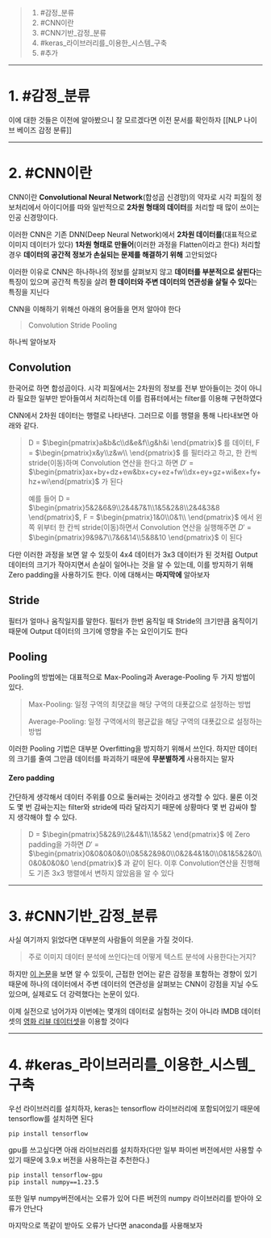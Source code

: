 
> 1. #감정_분류
> 2. #CNN이란
> 3. #CNN기반_감정_분류
> 4. #keras_라이브러리를_이용한_시스템_구축
> 5. #추가

---
# 1. #감정_분류 
이에 대한 것들은 이전에 알아봤으니 잘 모르겠다면 이전 문서를 확인하자
[[NLP 나이브 베이즈 감정 분류]]

---
# 2. #CNN이란 
CNN이란 **Convolutional Neural Network**(합성곱 신경망)의 약자로 시각 피질의 정보처리에서 아이디어를 따와 일반적으로 **2차원 형태의 데이터**를 처리할 때 많이 쓰이는 인공 신경망이다.

이러한 CNN은 기존 DNN(Deep Neural Network)에서 __2차원 데이터를__(대표적으로 이미지 데이터가 있다) __1차원 형태로 만들어__(이러한 과정을 Flatten이라고 한다) 처리할 경우 **데이터의 공간적 정보가 손실되는 문제를 해결하기 위해** 고안되었다

이러한 이유로 CNN은 하나하나의 정보를 살펴보지 않고 **데이터를 부분적으로 살핀다**는 특징이 있으며 공간적 특징을 살려 **한 데이터와 주변 데이터의 연관성을 살릴 수 있다**는 특징을 지닌다

CNN을 이해하기 위해선 아래의 용어들을 먼저 알아야 한다
>Convolution
>Stride
>Pooling

하나씩 알아보자

## Convolution
한국어로 하면 합성곱이다. 시각 피질에서는 2차원의 정보를 전부 받아들이는 것이 아니라 필요한 일부만 받아들여서 처리하는데 이를 컴퓨터에서는 filter를 이용해 구현하였다

CNN에서 2차원 데이터는 행렬로 나타낸다. 그러므로 이를 행렬을 통해 나타내보면 아래와 같다.


>D = $\begin{pmatrix}a&b&c\\d&e&f\\g&h&i \end{pmatrix}$ 를 데이터, F = $\begin{pmatrix}x&y\\z&w\\ \end{pmatrix}$ 를 필터라고 하고, 한 칸씩 stride(이동)하며 Convolution 연산을 한다고 하면
> $D'$ = $\begin{pmatrix}ax+by+dz+ew&bx+cy+ez+fw\\dx+ey+gz+wi&ex+fy+hz+wi\end{pmatrix}$ 가 된다
> 
> 예를 들어
>D = $\begin{pmatrix}5&2&6&9\\2&4&7&1\\1&5&2&8\\2&4&3&8 \end{pmatrix}$, F = $\begin{pmatrix}1&0\\0&1\\ \end{pmatrix}$ 에서 왼쪽 위부터 한 칸씩 stride(이동)하면서 Convolution 연산을 실행해주면 
> $D'$ = $\begin{pmatrix}9&9&7\\7&6&14\\5&8&10 \end{pmatrix}$ 이 된다

다만 이러한 과정을 보면 알 수 있듯이 4x4 데이터가 3x3 데이터가 된 것처럼 Output 데이터의 크기가 작아지면서 손실이 일어나는 것을 알 수 있는데, 이를 방지하기 위해 Zero padding을 사용하기도 한다. 이에 대해서는 __마지막에__ 알아보자

## Stride
필터가 얼마나 움직일지를 말한다.
필터가 한번 움직일 때 Stride의 크기만큼 움직이기 때문에 Output 데이터의 크기에 영향을 주는 요인이기도 한다  

## Pooling
Pooling의 방법에는 대표적으로 Max-Pooling과 Average-Pooling 두 가지 방법이 있다.
>Max-Pooling:
>일정 구역의 최댓값을 해당 구역의 대푯값으로 설정하는 방법
>
>Average-Pooling:
>일정 구역에서의 평균값을 해당 구역의 대푯값으로 설정하는 방법

이러한 Pooling 기법은 대부분 Overfitting을 방지하기 위해서 쓰인다. 하지만 데이터의 크기를 줄여 그만큼 데이터를 파괴하기 때문에 **무분별하게** 사용하지는 말자

#### Zero padding
간단하게 생각해서 데이터 주위를 0으로 둘러싸는 것이라고 생각할 수 있다.
물론 이것도 몇 번 감싸는지는 filter와 stride에 따라 달라지기 때문에 상황마다 몇 번 감싸야 할지 생각해야 할 수 있다.

>D = $\begin{pmatrix}5&2&9\\2&4&1\\1&5&2 \end{pmatrix}$ 에 Zero padding을 가하면
> $D'$ = $\begin{pmatrix}0&0&0&0&0\\0&5&2&9&0\\0&2&4&1&0\\0&1&5&2&0\\0&0&0&0&0 \end{pmatrix}$ 과 같이 된다. 이후 Convolution연산을 진행해도 기존 3x3 행렬에서 변하지 않았음을 알 수 있다

---
#  3. #CNN기반_감정_분류 
사실 여기까지 읽었다면 대부분의 사람들이 의문을 가질 것이다.
>주로 이미지 데이터 분석에 쓰인다는데 어떻게 텍스트 분석에 사용한다는거지?

하지만 [이 논문](https://arxiv.org/abs/1408.5882)을 보면 알 수 있듯이, 근접한 언어는 같은 감정을 포함하는 경향이 있기 때문에 하나의 데이터에서 주변 데이터의 연관성을 살펴보는 CNN이 강점을 지닐 수도 있으며, 실제로도 더 강력했다는 논문이 있다.

이제 실전으로 넘어가자
이번에는 몇개의 데이터로 실험하는 것이 아니라 IMDB 데이터셋의 [영화 리뷰 데이터셋](http://ai.stanford.edu/~amaas/data/sentiment/)을 이용할 것이다

---
# 4. #keras_라이브러리를_이용한_시스템_구축 
우선 라이브러리를 설치하자, keras는 tensorflow 라이브러리에 포함되어있기 때문에 tensorflow를 설치하면 된다
```
pip install tensorflow
```

gpu를 쓰고싶다면 아래 라이브러리를 설치하자(다만 일부 파이썬 버전에서만 사용할 수 있기 때문에 3.9.x 버전을 사용하는걸 추천한다.)
```
pip install tensorflow-gpu
pip install numpy==1.23.5
```
또한 일부 numpy버전에서는 오류가 있어 다른 버전의 numpy 라이브러리를 받아야 오류가 안난다

마지막으로 똑같이 받아도 오류가 난다면 anaconda를 사용해보자


